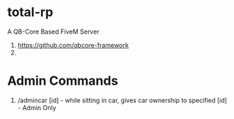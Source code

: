 # total-rp
A QB-Core Based FiveM Server

1. https://github.com/qbcore-framework
2. 


# Admin Commands
1. /admincar [id] - while sitting in car, gives car ownership to specified [id] - Admin Only

